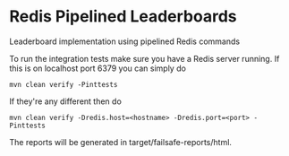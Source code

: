 Redis Pipelined Leaderboards
============================

Leaderboard implementation using pipelined Redis commands

To run the integration tests make sure you have a Redis server running. If this is on localhost port 6379 you can simply
 do

    mvn clean verify -Pinttests

If they're any different then do


    mvn clean verify -Dredis.host=<hostname> -Dredis.port=<port> -Pinttests

The reports will be generated in target/failsafe-reports/html.

